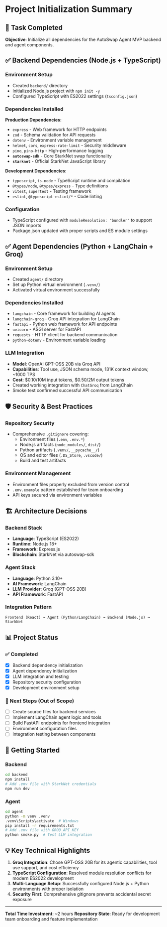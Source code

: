 # Project Initialization Summary

## 🎯 Task Completed
**Objective**: Initialize all dependencies for the AutoSwap Agent MVP backend and agent components.

## ✅ Backend Dependencies (Node.js + TypeScript)

### Environment Setup
- Created `backend/` directory
- Initialized Node.js project with `npm init -y`
- Configured TypeScript with ES2022 settings (`tsconfig.json`)

### Dependencies Installed
**Production Dependencies:**
- `express` - Web framework for HTTP endpoints
- `zod` - Schema validation for API requests  
- `dotenv` - Environment variable management
- `helmet`, `cors`, `express-rate-limit` - Security middleware
- `pino`, `pino-http` - High-performance logging
- **`autoswap-sdk`** - Core StarkNet swap functionality
- **`starknet`** - Official StarkNet JavaScript library

**Development Dependencies:**
- `typescript`, `ts-node` - TypeScript runtime and compilation
- `@types/node`, `@types/express` - Type definitions
- `vitest`, `supertest` - Testing framework
- `eslint`, `@typescript-eslint/*` - Code linting

### Configuration
- TypeScript configured with `moduleResolution: "bundler"` to support JSON imports
- Package.json updated with proper scripts and ES module settings

## ✅ Agent Dependencies (Python + LangChain + Groq)

### Environment Setup
- Created `agent/` directory
- Set up Python virtual environment (`.venv/`)
- Activated virtual environment successfully

### Dependencies Installed
- `langchain` - Core framework for building AI agents
- `langchain-groq` - Groq API integration for LangChain
- `fastapi` - Python web framework for API endpoints
- `uvicorn` - ASGI server for FastAPI
- `requests` - HTTP client for backend communication
- `python-dotenv` - Environment variable loading

### LLM Integration
- **Model**: OpenAI GPT-OSS 20B via Groq API
- **Capabilities**: Tool use, JSON schema mode, 131K context window, ~1000 TPS
- **Cost**: $0.10/10M input tokens, $0.50/2M output tokens
- Created working integration with `ChatGroq` from LangChain
- Smoke test confirmed successful API communication

## 🛡️ Security & Best Practices

### Repository Security
- Comprehensive `.gitignore` covering:
  - Environment files (`.env`, `.env.*`)
  - Node.js artifacts (`node_modules/`, `dist/`)
  - Python artifacts (`.venv/`, `__pycache__/`)
  - OS and editor files (`.DS_Store`, `.vscode/`)
  - Build and test artifacts

### Environment Management
- Environment files properly excluded from version control
- `.env.example` pattern established for team onboarding
- API keys secured via environment variables

## 🏗️ Architecture Decisions

### Backend Stack
- **Language**: TypeScript (ES2022)
- **Runtime**: Node.js 18+
- **Framework**: Express.js
- **Blockchain**: StarkNet via autoswap-sdk

### Agent Stack  
- **Language**: Python 3.10+
- **AI Framework**: LangChain
- **LLM Provider**: Groq (GPT-OSS 20B)
- **API Framework**: FastAPI

### Integration Pattern
```
Frontend (React) → Agent (Python/LangChain) → Backend (Node.js) → StarkNet
```

## 📊 Project Status

### ✅ Completed
- [x] Backend dependency initialization
- [x] Agent dependency initialization  
- [x] LLM integration and testing
- [x] Repository security configuration
- [x] Development environment setup

### 🔄 Next Steps (Out of Scope)
- [ ] Create source files for backend services
- [ ] Implement LangChain agent logic and tools
- [ ] Build FastAPI endpoints for frontend integration
- [ ] Environment configuration files
- [ ] Integration testing between components

## 🚀 Getting Started

### Backend
```bash
cd backend
npm install
# Add .env file with StarkNet credentials
npm run dev
```

### Agent
```bash
cd agent
python -m venv .venv
.venv\Scripts\activate  # Windows
pip install -r requirements.txt
# Add .env file with GROQ_API_KEY
python smoke.py  # Test LLM integration
```

## 💡 Key Technical Highlights

1. **Groq Integration**: Chose GPT-OSS 20B for its agentic capabilities, tool use support, and cost efficiency
2. **TypeScript Configuration**: Resolved module resolution conflicts for modern ES2022 development
3. **Multi-Language Setup**: Successfully configured Node.js + Python environments with proper isolation
4. **Security First**: Comprehensive gitignore prevents accidental secret exposure

---

**Total Time Investment**: ~2 hours
**Repository State**: Ready for development team onboarding and feature implementation

